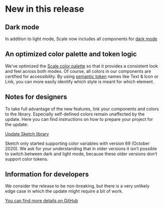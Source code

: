 # New in this release

## Dark mode

In addition to light mode, Scale now includes all components for [dark mode](./?path=/docs/guidelines-light-and-dark-mode--page)

## An optimized color palette and token logic

We’ve optimized the [Scale color palette](./?path=/docs/guidelines-colors--page) so that it provides a consistent look and feel across both modes. Of course, all colors in our components are certified for accessibility. By using [semantic token](./?path=/docs/guidelines-design-tokens--page) names like Text & Icon or Link, you can more easily identify which style is meant for which element.

## Notes for designers

To take full advantage of the new features, link your components and colors to the library. Especially self-defined colors remain unaffected by the update. Here you can find instructions on how to prepare your project for the update:

[Update Sketch library](./?path=/docs/new-release-sketch-library-update--page)

Sketch only started supporting color variables with version 69 (October 2020). We ask for your understanding that in older versions it isn’t possible to switch between dark and light mode, because these older versions don’t support color tokens.

## Information for developers

We consider the release to be non-breaking, but there is a very unlikely edge case in which the update might require a bit of work.

[You can find more details on GitHub](https://github.com/telekom/scale/blob/main/docs/dark-mode-v3-beta-100.md)
